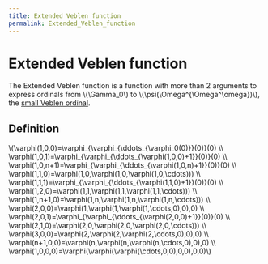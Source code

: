 ```yaml
---
title: Extended Veblen function
permalink: Extended_Veblen_function
---
```

# Extended Veblen function











The Extended Veblen function is a function with more than 2 arguments to
express ordinals from \\(\\Gamma\_0\\) to
\\(\\psi(\\Omega^{\\Omega^\\omega})\\), the [small Veblen
ordinal](Madore%27s_%CF%88_function#Small_Veblen_ordinal "Madore's ψ function").

## Definition

\\(\\varphi(1,0,0)=\\varphi\_{\\varphi\_{\\ddots\_{\\varphi\_0(0)}}(0)}(0)
\\\\
\\varphi(1,0,1)=\\varphi\_{\\varphi\_{\\ddots\_{\\varphi(1,0,0)+1}}(0)}(0)
\\\\
\\varphi(1,0,n+1)=\\varphi\_{\\varphi\_{\\ddots\_{\\varphi(1,0,n)+1}}(0)}(0)
\\\\ \\varphi(1,1,0)=\\varphi(1,0,\\varphi(1,0,\\varphi(1,0,\\cdots)))
\\\\
\\varphi(1,1,1)=\\varphi\_{\\varphi\_{\\ddots\_{\\varphi(1,1,0)+1}}(0)}(0)
\\\\ \\varphi(1,2,0)=\\varphi(1,1,\\varphi(1,1,\\varphi(1,1,\\cdots)))
\\\\ \\varphi(1,n+1,0)=\\varphi(1,n,\\varphi(1,n,\\varphi(1,n,\\cdots)))
\\\\ \\varphi(2,0,0)=\\varphi(1,\\varphi(1,\\varphi(1,\\cdots,0),0),0)
\\\\
\\varphi(2,0,1)=\\varphi\_{\\varphi\_{\\ddots\_{\\varphi(2,0,0)+1}}(0)}(0)
\\\\ \\varphi(2,1,0)=\\varphi(2,0,\\varphi(2,0,\\varphi(2,0,\\cdots)))
\\\\ \\varphi(3,0,0)=\\varphi(2,\\varphi(2,\\varphi(2,\\cdots,0),0),0)
\\\\ \\varphi(n+1,0,0)=\\varphi(n,\\varphi(n,\\varphi(n,\\cdots,0),0),0)
\\\\
\\varphi(1,0,0,0)=\\varphi(\\varphi(\\varphi(\\cdots,0,0),0,0),0,0)\\)


